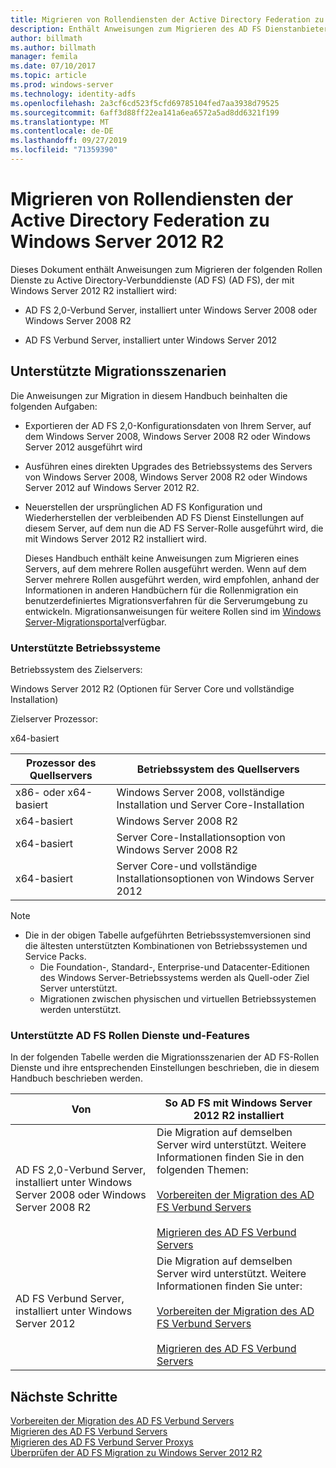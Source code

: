 ```yaml
---
title: Migrieren von Rollendiensten der Active Directory Federation zu Windows Server 2012 R2
description: Enthält Anweisungen zum Migrieren des AD FS Dienstanbieter zu Windows Server 2012 R2.
author: billmath
ms.author: billmath
manager: femila
ms.date: 07/10/2017
ms.topic: article
ms.prod: windows-server
ms.technology: identity-adfs
ms.openlocfilehash: 2a3cf6cd523f5cfd69785104fed7aa3938d79525
ms.sourcegitcommit: 6aff3d88ff22ea141a6ea6572a5ad8dd6321f199
ms.translationtype: MT
ms.contentlocale: de-DE
ms.lasthandoff: 09/27/2019
ms.locfileid: "71359390"
---
```

# <a name="migrate-active-directory-federation-services-role-services-to-windows-server-2012-r2"></a>Migrieren von Rollendiensten der Active Directory Federation zu Windows Server 2012 R2
 Dieses Dokument enthält Anweisungen zum Migrieren der folgenden Rollen Dienste zu Active Directory-Verbunddienste (AD FS) (AD FS), der mit Windows Server 2012 R2 installiert wird:  
  
-   AD FS 2,0-Verbund Server, installiert unter Windows Server 2008 oder Windows Server 2008 R2  
  
-   AD FS Verbund Server, installiert unter Windows Server 2012  
  
## <a name="supported-migration-scenarios"></a>Unterstützte Migrationsszenarien  
 Die Anweisungen zur Migration in diesem Handbuch beinhalten die folgenden Aufgaben:  
  
- Exportieren der AD FS 2,0-Konfigurationsdaten von Ihrem Server, auf dem Windows Server 2008, Windows Server 2008 R2 oder Windows Server 2012 ausgeführt wird  
  
- Ausführen eines direkten Upgrades des Betriebssystems des Servers von Windows Server 2008, Windows Server 2008 R2 oder Windows Server 2012 auf Windows Server 2012 R2. 
  
- Neuerstellen der ursprünglichen AD FS Konfiguration und Wiederherstellen der verbleibenden AD FS Dienst Einstellungen auf diesem Server, auf dem nun die AD FS Server-Rolle ausgeführt wird, die mit Windows Server 2012 R2 installiert wird.  
  
  Dieses Handbuch enthält keine Anweisungen zum Migrieren eines Servers, auf dem mehrere Rollen ausgeführt werden. Wenn auf dem Server mehrere Rollen ausgeführt werden, wird empfohlen, anhand der Informationen in anderen Handbüchern für die Rollenmigration ein benutzerdefiniertes Migrationsverfahren für die Serverumgebung zu entwickeln. Migrationsanweisungen für weitere Rollen sind im [Windows Server-Migrationsportal](https://go.microsoft.com/fwlink/?LinkId=247608)verfügbar.  
  
### <a name="supported-operating-systems"></a>Unterstützte Betriebssysteme  
 Betriebssystem des Zielservers:  
  
 Windows Server 2012 R2 (Optionen für Server Core und vollständige Installation)  
  
 Zielserver Prozessor:  
  
 x64-basiert  
  
|Prozessor des Quellservers|Betriebssystem des Quellservers|  
|-----------------------------|------------------------------------|  
|x86- oder x64-basiert| Windows Server 2008, vollständige Installation und Server Core-Installation|  
|x64-basiert|Windows Server 2008 R2|  
|x64-basiert|Server Core-Installationsoption von Windows Server 2008 R2|  
|x64-basiert|Server Core-und vollständige Installationsoptionen von Windows Server 2012|  
  
> [!NOTE]
> - Die in der obigen Tabelle aufgeführten Betriebssystemversionen sind die ältesten unterstützten Kombinationen von Betriebssystemen und Service Packs.  
>   -   Die Foundation-, Standard-, Enterprise-und Datacenter-Editionen des Windows Server-Betriebssystems werden als Quell-oder Ziel Server unterstützt.  
>   -   Migrationen zwischen physischen und virtuellen Betriebssystemen werden unterstützt.  
  
### <a name="supported-ad-fs-role-services-and-features"></a>Unterstützte AD FS Rollen Dienste und-Features  
 In der folgenden Tabelle werden die Migrationsszenarien der AD FS-Rollen Dienste und ihre entsprechenden Einstellungen beschrieben, die in diesem Handbuch beschrieben werden.  
  
|Von|So AD FS mit Windows Server 2012 R2 installiert|  
|----------|----------------------------------------------------------------------------------------------|  
|AD FS 2,0-Verbund Server, installiert unter Windows Server 2008 oder Windows Server 2008 R2|Die Migration auf demselben Server wird unterstützt. Weitere Informationen finden Sie in den folgenden Themen:<br /><br /> [Vorbereiten der Migration des AD FS Verbund Servers](prepare-migrate-ad-fs-server-r2.md)<br /><br /> [Migrieren des AD FS Verbund Servers](migrate-ad-fs-fed-server-r2.md)|  
|AD FS Verbund Server, installiert unter Windows Server 2012|Die Migration auf demselben Server wird unterstützt.  Weitere Informationen finden Sie unter:<br /><br /> [Vorbereiten der Migration des AD FS Verbund Servers](prepare-migrate-ad-fs-server-r2.md)<br /><br /> [Migrieren des AD FS Verbund Servers](migrate-ad-fs-fed-server-r2.md)|  
  
## <a name="next-steps"></a>Nächste Schritte
 [Vorbereiten der Migration des AD FS Verbund Servers](prepare-migrate-ad-fs-server-r2.md)   
 [Migrieren des AD FS Verbund Servers](migrate-ad-fs-fed-server-r2.md)   
 [Migrieren des AD FS Verbund Server Proxys](migrate-fed-server-proxy-r2.md)   
 [Überprüfen der AD FS Migration zu Windows Server 2012 R2](verify-ad-fs-migration.md)